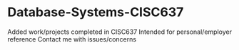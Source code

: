 # Database-Systems-CISC637
Added work/projects completed in CISC637
Intended for personal/employer reference
Contact me with issues/concerns
